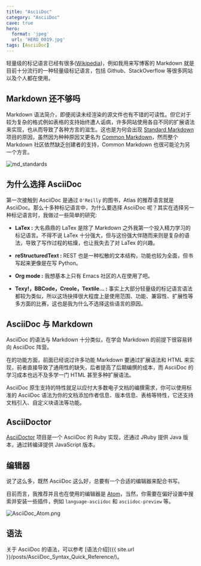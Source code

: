 ```yaml
---
title: "AsciiDoc"
category: "AsciiDoc"
cave: true
hero:
  format: 'jpeg'
  url: 'HERO_0019.jpg'
tags: [AsciiDoc]
---
```

轻量级的标记语言已经有很多([Wikipedia](https://en.wikipedia.org/wiki/Lightweight_markup_language))，例如我用来写博客的 Markdown 就是目前十分流行的一种轻量级标记语言，包括 Github、StackOverflow 等很多网站以及个人都在使用。

## Markdown 还不够吗

Markdown 语法简介，即便阅读未经渲染的源文件也有不错的可读性。但它对于较为复杂的格式例如表格的支持始终遭人诟病，许多网站使用各自不同的扩展语法来实现，也从而导致了各种方言的滋生。这也是为何会出现 [Standard Markdown](https://blog.codinghorror.com/standard-flavored-markdown/) 项目的原因，虽然因为种种原因又更名为 [Common Markdown](https://blog.codinghorror.com/standard-flavored-markdown/)，然而整个 Markdown 社区依然缺乏创建者的支持，Common Markdown 也很可能沦为另一个方言。

![md_standards](/assets/images/posts/content/md_standards.png)

## 为什么选择 AsciiDoc

第一次接触到 AsciiDoc 是通过 `O'Reilly` 的图书，Atlas 的推荐语言就是 AsciiDoc。那么十多种标记语言中，为什么要选择 AsciiDoc 呢？其实在选择另一种标记语言时，我做过一些简单的研究:

* **LaTex :** 大名鼎鼎的 LaTex 是除了 Markdown 之外我第一个投入精力学习的标记语言。不得不说 LaTex 十分强大，但与这份强大伴随而来则是复杂的语法，导致了写作过程的枯燥，也让我失去了对 LaTex 的兴趣。

* **reStructuredText :** REST 也是一种松散的文本结构，功能也较为全面，但书写起来更像是在写 Python。

* **Org mode :** 我想基本上只有 Emacs 社区的人在使用了吧。

* **Texy!，BBCode，Creole，Textile... :** 事实上大部分轻量级的标记语言语法都较为类似，所以这场抉择很大程度上是使用范围、功能、兼容性、扩展性等多方面的比赛，这也是我为什么不选择这些语言的原因。

## AsciiDoc 与 Markdown

AsciiDoc 的语法与 Markdown 十分类似，在学会 Markdown 的前提下很容易转向 AsciiDoc 阵营。

在的功能方面，前面已经说过许多功能 Markdown 要通过扩展语法和 HTML 来实现，前者直接导致了通用性的缺失，后者提高了后期编撰的成本，而 AsciiDoc 的学习成本也远不及多学一门 HTML 甚至多种扩展语法。

AsciiDoc 原生支持的特性就足以应付大多数电子文档的编撰需求，你可以使用标准的 AsciiDoc 语法为你的文档添加作者信息、版本信息、表格等特性，它还支持文档引入、自定义块语法等功能。

## AsciiDoctor

[AsciiDoctor](https://asciidoctor.org) 项目是一个 AsciiDoc 的 Ruby 实现，还通过 JRuby 提供 Java 版本，通过转编译提供 JavaScript 版本。

## 编辑器

说了这么多，既然 AsciiDoc 这么好，总要有一个合适的编辑器来配合书写。

目前而言，我推荐并且也在使用的编辑器是 [Atom](https://atom.io/)，当然，你需要在偏好设置中搜索并安装一些插件，例如 `language-asciidoc` 和 `asciidoc-preview` 等。

![AsciiDoc_Atom.png](/assets/images/posts/content/AsciiDoc_Atom.png)

## 语法

关于 AsciiDoc 的语法，可以参考 [语法介绍]({{ site.url }}/posts/AsciiDoc_Syntax_Quick_Reference/)。
